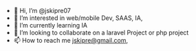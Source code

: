 - 👋 Hi, I’m @jskipre07
- 👀 I’m interested in web/mobile Dev, SAAS, IA, 
- 🌱 I’m currently learning IA
- 💞️ I’m looking to collaborate on a laravel Project or php project
- 📫 How to reach me jskipre@gmail.com, 

<!---
jskipre07/jskipre07 is a ✨ special ✨ repository because its `README.md` (this file) appears on your GitHub profile.
You can click the Preview link to take a look at your changes.
--->
